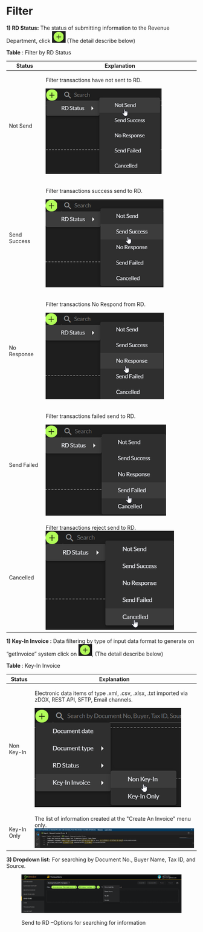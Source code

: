 # Filter

**1) RD Status:** The status of submitting information to the Revenue Department, click ![](<../../.gitbook/assets/image (206).png>) (The detail describe below)

**Table** : Filter by RD Status

| **Status**   | **Explanation**                                                                                                |
| ------------ | -------------------------------------------------------------------------------------------------------------- |
| Not Send     | <p>Filter transactions have not sent to RD.</p><p><img src="../../.gitbook/assets/image (157).png" alt=""></p> |
| Send Success | <p>Filter transactions success send to RD.</p><p><img src="../../.gitbook/assets/image (228).png" alt=""></p>  |
| No Response  | <p>Filter transactions No Respond from RD.</p><p><img src="../../.gitbook/assets/image (148).png" alt=""></p>  |
| Send Failed  | <p>Filter transactions failed send to RD.</p><p><img src="../../.gitbook/assets/image (169).png" alt=""></p>   |
| Cancelled    | Filter transactions reject send to RD. ![](<../../.gitbook/assets/image (193).png>)                            |



**1) Key-In Invoice :** Data filtering by type of input data format to generate on “getInvoice” system click on ![](<../../.gitbook/assets/image (187).png>), (The detail describe below)

**Table ‎**: Key-In Invoice

| **Status**  | **Explanation**                                                                                                                                                                                                                                                                        |
| ----------- | -------------------------------------------------------------------------------------------------------------------------------------------------------------------------------------------------------------------------------------------------------------------------------------- |
| Non Key-In  | <p>Electronic data items of type .xml, .csv, .xlsx, .txt imported via zDOX, REST API, SFTP, Email channels.</p><p><img src="../../.gitbook/assets/image (165).png" alt="Electronic data items of type .xml, .csv, .xlsx, .txt imported via zDOX, REST API, SFTP, Email channels."></p> |
| Key-In Only | The list of information created at the "Create An Invoice" menu only. ![The list of information created at the "Create An Invoice" menu only.](<../../.gitbook/assets/image (158).png>)                                                                                                |



**3)  Dropdown list:** For searching by Document No., Buyer Name, Tax ID, and Source.

<figure><img src="../../.gitbook/assets/image (182).png" alt=""><figcaption><p>Send to RD –Options for searching for information</p></figcaption></figure>
